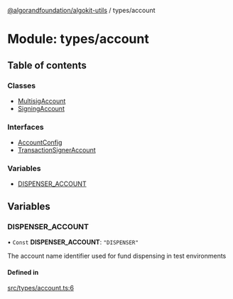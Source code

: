 [@algorandfoundation/algokit-utils](../index.md) / types/account

# Module: types/account

## Table of contents

### Classes

- [MultisigAccount](../classes/types_account.MultisigAccount.md)
- [SigningAccount](../classes/types_account.SigningAccount.md)

### Interfaces

- [AccountConfig](../interfaces/types_account.AccountConfig.md)
- [TransactionSignerAccount](../interfaces/types_account.TransactionSignerAccount.md)

### Variables

- [DISPENSER\_ACCOUNT](types_account.md#dispenser_account)

## Variables

### DISPENSER\_ACCOUNT

• `Const` **DISPENSER\_ACCOUNT**: ``"DISPENSER"``

The account name identifier used for fund dispensing in test environments

#### Defined in

[src/types/account.ts:6](https://github.com/algorandfoundation/algokit-utils-ts/blob/main/src/types/account.ts#L6)
